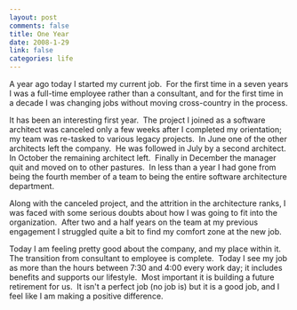 ```yaml
--- 
layout: post
comments: false
title: One Year
date: 2008-1-29
link: false
categories: life
---
```

A year ago today I started my current job.  For the first time in a seven years I was a full-time employee rather than a consultant, and for the first time in a decade I was changing jobs without moving cross-country in the process.

It has been an interesting first year.  The project I joined as a software architect was canceled only a few weeks after I completed my orientation; my team was re-tasked to various legacy projects.  In June one of the other architects left the company.  He was followed in July by a second architect.  In October the remaining architect left.  Finally in December the manager quit and moved on to other pastures.  In less than a year I had gone from being the fourth member of a team to being the entire software architecture department.

Along with the canceled project, and the attrition in the architecture ranks, I was faced with some serious doubts about how I was going to fit into the organization.  After two and a half years on the team at my previous engagement I struggled quite a bit to find my comfort zone at the new job.

Today I am feeling pretty good about the company, and my place within it.  The transition from consultant to employee is complete.  Today I see my job as more than the hours between 7:30 and 4:00 every work day; it includes benefits and supports our lifestyle.  Most important it is building a future retirement for us.  It isn't a perfect job (no job is) but it is a good job, and I feel like I am making a positive difference.
